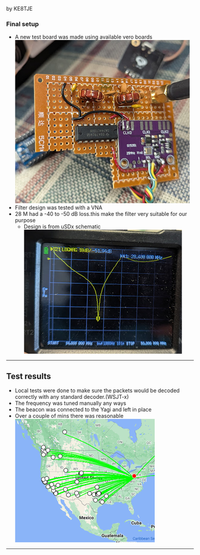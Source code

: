 by KE8TJE

### Final setup 

- A new test board was made using available vero boards
![300](bin/Pasted%20image%2020250223005838.png)
- Filter design was tested with a VNA
- 28 M had a -40 to -50 dB loss.this make the filter very suitable for our purpose
	- Design is from uSDx schematic
![](bin/Pasted%20image%2020250223010028.png)

---
## Test results

- Local tests were done to make sure the packets would be decoded correctly with any standard decoder.(WSJT-x) 
- The frequency was tuned manually any ways
- The beacon was connected to the Yagi and left in place
- Over a couple of mins there was reasonable
![](bin/Pasted%20image%2020250223010432.png)

---

